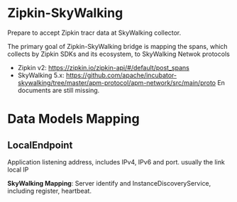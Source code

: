 # Zipkin-SkyWalking
Prepare to accept Zipkin tracr data at SkyWalking collector. 

The primary goal of Zipkin-SkyWalking bridge is mapping the spans, which collects by Zipkin SDKs and its ecosystem, to 
SkyWalking Netwok protocols
* Zipkin v2: https://zipkin.io/zipkin-api/#/default/post_spans
* SkyWalking 5.x: https://github.com/apache/incubator-skywalking/tree/master/apm-protocol/apm-network/src/main/proto En documents are still missing.

# Data Models Mapping
## LocalEndpoint
Application listening address, includes IPv4, IPv6 and port. usually the link local IP

**SkyWalking Mapping**: Server identify and InstanceDiscoveryService, including register, heartbeat. 
